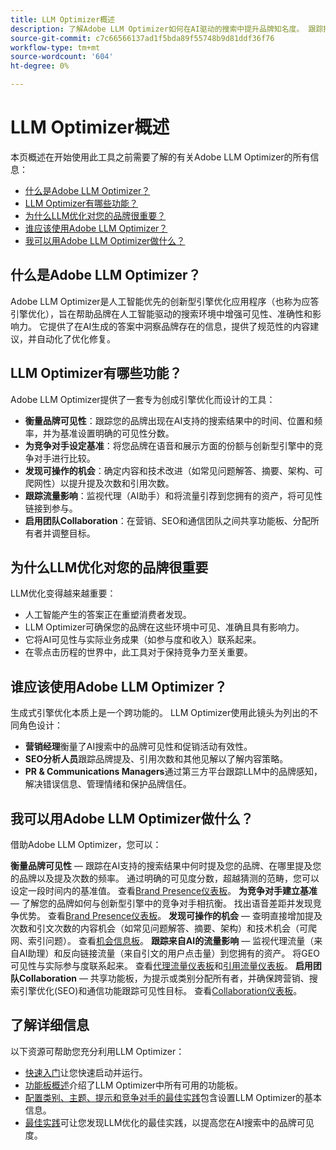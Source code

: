 ```yaml
---
title: LLM Optimizer概述
description: 了解Adobe LLM Optimizer如何在AI驱动的搜索中提升品牌知名度。 跟踪提及、引文和见解。 立即开始优化以实现更好的参与和影响。
source-git-commit: c7c66566137ad1f5bda89f55748b9d81ddf36f76
workflow-type: tm+mt
source-wordcount: '604'
ht-degree: 0%

---
```



# LLM Optimizer概述

本页概述在开始使用此工具之前需要了解的有关Adobe LLM Optimizer的所有信息：

* [什么是Adobe LLM Optimizer？](#what-is-adobe-llm-optimizer)
* [LLM Optimizer有哪些功能？](#what-are-llm-optimizer-capabilities)
* [为什么LLM优化对您的品牌很重要？](#why-llm-optimization-matters-for-your-brand)
* [谁应该使用Adobe LLM Optimizer？](#who-should-use-adobe-llm-optimizer)
* [我可以用Adobe LLM Optimizer做什么？](#what-can-i-do-with-adobe-llm-optimizer)

## 什么是Adobe LLM Optimizer？

Adobe LLM Optimizer是人工智能优先的创新型引擎优化应用程序（也称为应答引擎优化），旨在帮助品牌在人工智能驱动的搜索环境中增强可见性、准确性和影响力。 它提供了在AI生成的答案中洞察品牌存在的信息，提供了规范性的内容建议，并自动化了优化修复。

## LLM Optimizer有哪些功能？

Adobe LLM Optimizer提供了一套专为创成引擎优化而设计的工具：

* **衡量品牌可见性**：跟踪您的品牌出现在AI支持的搜索结果中的时间、位置和频率，并为基准设置明确的可见性分数。
* **为竞争对手设定基准**：将您品牌在语音和展示方面的份额与创新型引擎中的竞争对手进行比较。
* **发现可操作的机会**：确定内容和技术改进（如常见问题解答、摘要、架构、可爬网性）以提升提及次数和引用次数。
* **跟踪流量影响**：监视代理（AI助手）和将流量引荐到您拥有的资产，将可见性链接到参与。
* **启用团队Collaboration**：在营销、SEO和通信团队之间共享功能板、分配所有者并调整目标。

## 为什么LLM优化对您的品牌很重要

LLM优化变得越来越重要：

* 人工智能产生的答案正在重塑消费者发现。
* LLM Optimizer可确保您的品牌在这些环境中可见、准确且具有影响力。
* 它将AI可见性与实际业务成果（如参与度和收入）联系起来。
* 在零点击历程的世界中，此工具对于保持竞争力至关重要。

## 谁应该使用Adobe LLM Optimizer？

生成式引擎优化本质上是一个跨功能的。 LLM Optimizer使用此镜头为列出的不同角色设计：

* **营销经理**&#x200B;衡量了AI搜索中的品牌可见性和促销活动有效性。
* **SEO分析人员**&#x200B;跟踪品牌提及、引用次数和其他见解以了解内容策略。
* **PR &amp; Communications Managers**&#x200B;通过第三方平台跟踪LLM中的品牌感知，解决错误信息、管理情绪和保护品牌信任。

## 我可以用Adobe LLM Optimizer做什么？

借助Adobe LLM Optimizer，您可以：

**衡量品牌可见性** — 跟踪在AI支持的搜索结果中何时提及您的品牌、在哪里提及您的品牌以及提及次数的频率。 通过明确的可见度分数，超越猜测的范畴，您可以设定一段时间内的基准值。 查看[Brand Presence仪表板](/help/dashboards/brand-presence.md)。
**为竞争对手建立基准** — 了解您的品牌如何与创新型引擎中的竞争对手相抗衡。 找出语音差距并发现竞争优势。 查看[Brand Presence仪表板](/help/dashboards/brand-presence.md)。
**发现可操作的机会** — 查明直接增加提及次数和引文次数的内容机会（如常见问题解答、摘要、架构）和技术机会（可爬网、索引问题）。 查看[机会信息板](/help/dashboards/opportunities.md)。
**跟踪来自AI的流量影响** — 监视代理流量（来自AI助理）和反向链接流量（来自引文的用户点击量）到您拥有的资产。 将GEO可见性与实际参与度联系起来。 查看[代理流量仪表板](/help/dashboards/agentic-traffic.md)和[引用流量仪表板](/help/dashboards/referral-traffic.md)。
**启用团队Collaboration** — 共享功能板，为提示或类别分配所有者，并确保跨营销、搜索引擎优化(SEO)和通信功能跟踪可见性目标。 查看[Collaboration仪表板](/help/dashboards/collaboration.md)。

## 了解详细信息

以下资源可帮助您充分利用LLM Optimizer：

* [快速入门](/help/overview/quick-start.md)让您快速启动并运行。
* [功能板概述](/help/dashboards/dashboards-overview.md)介绍了LLM Optimizer中所有可用的功能板。
* [配置类别、主题、提示和竞争对手的最佳实践](/help/overview/best-practices-topics-prompts.md)包含设置LLM Optimizer的基本信息。
* [最佳实践](/help/tutorials/best-practices.md)可让您发现LLM优化的最佳实践，以提高您在AI搜索中的品牌可见度。







